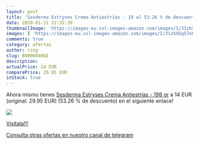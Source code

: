 ```yaml
---
layout: post
title: 'Sesderma Estryses Crema Antiestrías - 19 al 53.26 % de descuento'
date: 2020-01-21 22:32:39
thumbnailImage: 'https://images-eu.ssl-images-amazon.com/images/I/31zhXGq57oL._SL200_.jpg'
images: [ 'https://images-eu.ssl-images-amazon.com/images/I/31zhXGq57oL._SL200_.jpg' ]
comments: true
category: ofertas
author: ring
slug: B000684HGE
description:
actualPrice: 14 EUR
comparePrice: 29.95 EUR
inStock: true
---
```


Ahora mismo tienes [Sesderma Estryses Crema Antiestrías - 198 gr](https://www.amazon.com/dp/B000684HGE/?tag=redken08-20) a 14 EUR (original: 29.95 EUR) (53.26 %  de descuento) en el siguiente enlace!

[![](https://images-eu.ssl-images-amazon.com/images/I/31zhXGq57oL._SL200_.jpg)](https://www.amazon.com/dp/B000684HGE/?tag=redken08-20)

[Visítala!!!](https://www.amazon.com/dp/B000684HGE/?tag=redken08-20)

[Consulta otras ofertas en nuestro canal de telegram](https://t.me/s/ofertas25)

